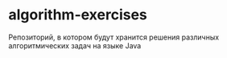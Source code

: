 # algorithm-exercises
Репозиторий, в котором будут хранится решения различных алгоритмических задач на языке Java 
